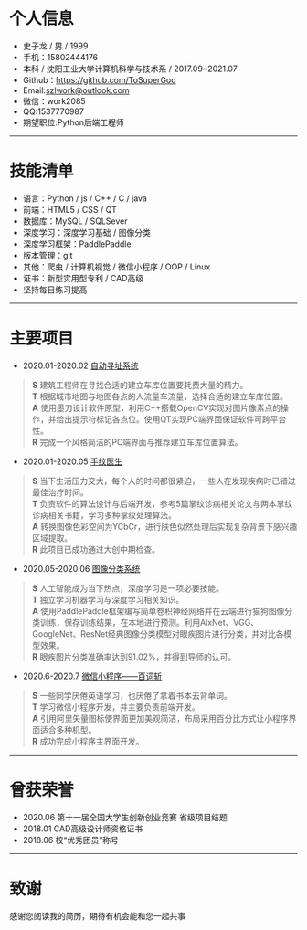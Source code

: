# 个人信息
+ 史子龙 / 男 / 1999  
+ 手机：15802444176   
+ 本科 / 沈阳工业大学计算机科学与技术系 / 2017.09~2021.07   
+ Github：https://github.com/ToSuperGod  
+ Email:<szlwork@outlook.com>    
+ 微信：work2085     
+ QQ:1537770987 
+ 期望职位:Python后端工程师  
---
# 技能清单
+ 语言：Python / js / C++ / C / java  
+ 前端：HTML5 / CSS / QT  
+ 数据库：MySQL / SQLSever 
+ 深度学习：深度学习基础 / 图像分类  
+ 深度学习框架：PaddlePaddle
+ 版本管理：git  
+ 其他：爬虫 / 计算机视觉 / 微信小程序 / OOP / Linux
+ 证书：新型实用型专利 / CAD高级   
+ 坚持每日练习提高
---
# 主要项目
+ 2020.01-2020.02 [自动寻址系统](https://github.com/ToSuperGod/Resource/edit/master/README.md)   
> **S** 建筑工程师在寻找合适的建立车库位置要耗费大量的精力。   
> **T** 根据城市地图与地图各点的人流量车流量，选择合适的建立车库位置。   
> **A** 使用墨刀设计软件原型，利用C++搭载OpenCV实现对图片像素点的操作，并给出提示符标记各点位。使用QT实现PC端界面保证软件可跨平台性。     
> **R** 完成一个风格简洁的PC端界面与推荐建立车库位置算法。   

+ 2020.01-2020.05 [手纹医生](https://github.com/ToSuperGod/Resource/edit/master/README.md)
> **S** 当下生活压力交大，每个人的时间都很紧迫，一些人在发现疾病时已错过最佳治疗时间。  
> **T** 负责软件的算法设计与后端开发，参考5篇掌纹诊病相关论文与两本掌纹诊病相关书籍，学习多种掌纹处理算法。  
> **A** 转换图像色彩空间为YCbCr，进行肤色似然处理后实现复杂背景下感兴趣区域提取。  
> **R** 此项目已成功通过大创中期检查。  

+ 2020.05-2020.06 [图像分类系统](https://github.com/ToSuperGod/Resource/edit/master/README.md)
> **S** 人工智能成为当下热点，深度学习是一项必要技能。   
> **T** 独立学习机器学习与深度学习相关知识。   
> **A** 使用PaddlePaddle框架编写简单卷积神经网络并在云端进行猫狗图像分类训练，保存训练结果，在本地进行预测。利用AlxNet、VGG、GoogleNet、ResNet经典图像分类模型对眼疾图片进行分类，并对比各模型效果。     
> **R** 眼疾图片分类准确率达到91.02%，并得到导师的认可。   

+ 2020.6-2020.7 [微信小程序——百词斩](https://github.com/ToSuperGod/Resource/edit/master/README.md)
> **S** 一些同学厌倦英语学习，也厌倦了拿着书本去背单词。   
> **T** 学习微信小程序开发，并主要负责前端开发。   
> **A** 引用阿里矢量图标使界面更加美观简洁，布局采用百分比方式让小程序界面适合多种机型。   
> **R** 成功完成小程序主界面开发。   
---
# 曾获荣誉
+ 2020.06 第十一届全国大学生创新创业竞赛 省级项目结题   
+ 2018.01 CAD高级设计师资格证书   
+ 2018.06 校“优秀团员”称号   
---
# 致谢
感谢您阅读我的简历，期待有机会能和您一起共事
